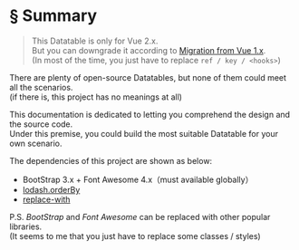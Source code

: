 # § Summary

> This Datatable is only for Vue 2.x.  
> But you can downgrade it according to [Migration from Vue 1.x](https://vuejs.org/v2/guide/migration.html).  
> (In most of the time, you just have to replace `ref / key / <hooks>`)

There are plenty of open-source Datatables, but none of them could meet all the scenarios.  
(if there is, this project has no meanings at all)

This documentation is dedicated to letting you comprehend the design and the source code.  
Under this premise, you could build the most suitable Datatable for your own scenario.

The dependencies of this project are shown as below:

* BootStrap 3.x + Font Awesome 4.x（must available globally）
* [lodash.orderBy](https://lodash.com/docs/4.17.4#orderBy)
* [replace-with](https://github.com/kenberkeley/replace-with)

P.S. *BootStrap* and *Font Awesome* can be replaced with other popular libraries.  
(It seems to me that you just have to replace some classes / styles)
